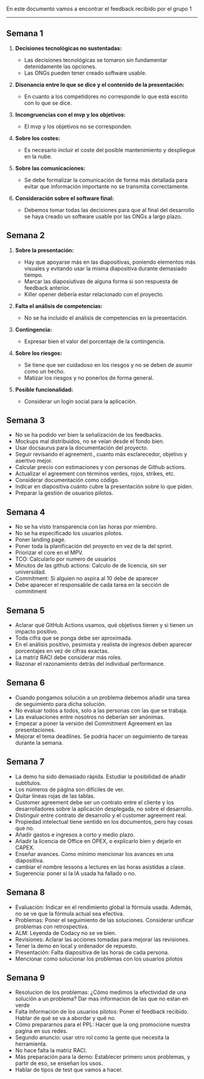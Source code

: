 En este documento vamos a encontrar el feedback recibido por el grupo 1

---

## Semana 1

1. **Decisiones tecnológicas no sustentadas:**

    - Las decisiones tecnológicas se tomaron sin fundamentar detenidamente las opciones.
    - Las ONGs pueden tener creado software usable.

2. **Disonancia entre lo que se dice y el contenido de la presentación:**

    - En cuanto a los competidores no corresponde lo que está escrito con lo que se dice.

3. **Incongruencias con el mvp y los objetivos:**

    - El mvp y los objetivos no se corresponden.

4. **Sobre los costes:**

    - Es necesario incluir el coste del posible mantenimiento y despliegue en la nube.

5. **Sobre las comunicaciones:**

    - Se debe formalizar la comunicación de forma más detallada para evitar que información importante no se transmita correctamente.

6. **Consideración sobre el software final:**
    - Debemos tomar todas las decisiones para que al final del desarrollo se haya creado un software usable por las ONGs a largo plazo.

## Semana 2

1. **Sobre la presentación:**

    - Hay que apoyarse más en las diapositivas, poniendo elementos más visuales y evitando usar la misma diapositiva durante demasiado tiempo.
    - Marcar las diaposiutivas de alguna forma si son respuesta de feedback anterior.
    - Killer opener debería estar relacionado con el proyecto.

2. **Falta el análisis de competencias:**

    - No se ha incluido el análisis de competencias en la presentación.

3. **Contingencia:**

    - Expresar bien el valor del porcentaje de la contingencia.

4. **Sobre los riesgos:**

    - Se tiene que ser cuidadoso en los riesgos y no se deben de asumir como un hecho.
    - Matizar los riesgos y no ponerlos de forma general.

5. **Posible funcionalidad:**
    - Considerar un login social para la aplicación.

## Semana 3

-   No se ha podido ver bien la señalización de los feedbacks.
-   Mockups mal distribuidos, no se veían desde el fondo bien.
-   Usar docsaurus para la documentación del proyecto.
-   Seguir revisando el agreement., cuanto más esclarecedor, objetivo y asertivo mejor.
-   Calcular precio con estimaciones y con personas de Github actions.
-   Actualizar el agreement con términos verdes, rojos, strikes, etc.
-   Considerar documentación como código.
-   Indicar en diapositiva cuánto cubre la presentación sobre lo que piden.
-   Preparar la gestión de usuarios pilotos.

## Semana 4

-   No se ha visto transparencia con las horas por miembro.
-   No se ha especificado los usuarios pilotos.
-   Poner landing page.
-   Poner toda la planificación del proyecto en vez de la del sprint.
-   Priorizar el core en el MPV.
-   TCO: Calcularlo por numero de usuarios
-   Minutos de las github actions: Calculo de de licencia, sin ser universidad.
-   Commitment: Si alguien no aspira al 10 debe de aparecer
-   Debe aparecer el responsable de cada tarea en la sección de commitment

## Semana 5

-   Aclarar qué GitHub Actions usamos, qué objetivos tienen y si tienen un impacto positivo.
-   Toda cifra que se ponga debe ser aproximada.
-   En el análisis positivo, pesimista y realista de ingresos deben aparecer porcentajes en vez de cifras exactas.
-   La matriz RACI debe considerar más roles.
-   Razonar el razonamiento detrás del individual performance.

## Semana 6

-   Cuando pongamos solución a un problema debemos añadir una tarea de seguimiento para dicha solución.
-   No evaluar todos a todos, solo a las personas con las que se trabaja.
-   Las evaluaciones entre nosotros no deberían ser anónimas.
-   Empezar a poner la versión del Commitment Agreement en las presentaciones.
-   Mejorar el tema deadlines. Se podría hacer un seguimiento de tareas durante la semana.

## Semana 7

-   La demo ha sido demasiado rápida. Estudiar la posibilidad de añadir subtítulos.
-   Los números de página son difíciles de ver.
-   Quitar lineas rojas de las tablas.
-   Customer agreement debe ser un contrato entre el cliente y los desarrolladores sobre la aplicación desplegada, no sobre el desarrollo.
-   Distinguir entre contrato de desarrollo y el customer agreement real.
-   Propiedad intelectual tiene sentido en los documentos, pero hay cosas que no.
-   Añadir gastos e ingresos a corto y medio plazo.
-   Añadir la licencia de Office en OPEX, o explicarlo bien y dejarlo en CAPEX.
-   Enseñar avances. Como mínimo mencionar los avances en una diapositiva.
-   cambiar el nombre lessons a lectures en las horas asistidas a clase.
-   Sugerencia: poner si la IA usada ha fallado o no.

## Semana 8

-   Evaluación: Indicar en el rendimiento global la fórmula usada. Además, no se ve que la fórmula actual sea efectiva.
-   Problemas: Poner el seguimiento de las soluciones. Considerar unificar problemas con retrospectiva.
-   ALM: Leyenda de Codacy no se ve bien.
-   Revisiones: Aclarar las acciones tomadas para mejorar las revisiones.
-   Tener la demo en local y ordenador de repuesto.
-   Presentación: Falta diapositiva de las horas de cada persona.
-   Mencionar como solucionar los problemas con los usuarios pilotos

## Semana 9

-   Resolucion de los problemas: ¿Cómo medimos la efectividad de una solución a un problema? Dar mas informacion de las que no estan en verde
-   Falta información de los usuarios pilotos: Poner el feedback recibido. Hablar de qué se va a abordar y qué no.
-   Cómo prepararnos para el PPL: Hacer que la ong promocione nuestra pagina en sus redes.
-   Segundo anuncio: usar otro rol como la gente que necesita la herramienta.
-   No hace falta la matriz RACI.
-   Más preparación para la demo: Establecer primero unos problemas, y partir de eso, se enseñan los usos.
-   Hablar de tipos de test que vamos a hacer.
